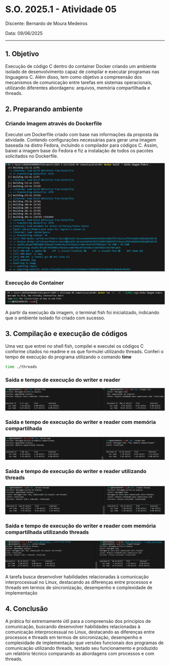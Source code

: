 # S.O. 2025.1 - Atividade 05

Discente: Bernardo de Moura Medeiros

Data: 09/06/2025

---

## 1. Objetivo

Execução de código C dentro do container Docker criando um ambiente isolado de desenvolvimento capaz de compilar e executar programas nas linguagens C. Além disso, tem como objetivo a compreensão dos mecanismos de comunicação entre tarefas em sistemas operacionais, utilizando diferentes abordagens: arquivos, memória compartilhada e threads.

## 2. Preparando ambiente

### Criando Imagem através do Dockerfile

Executei um Dockerfile criado com base nas informações da proposta da atividade. Contendo configurações necessárias para gerar uma imagem baseada na distro Fedora, incluindo o compilador para códigos C. Assim, baixei a imagem base do Fedora e fiz a instalação de todos os pacotes solicitados no Dockerfile.

<img alt="build " src="./images/build.png"/>

### Execução do Container

<img alt="build " src="./images/run.png"/>

A partir da execução da imagem, o terminal fish foi inicializado, indicando que o ambiente isolado foi criado com sucesso.

## 3. Compilação e execução de códigos

Uma vez que entrei no shell fish, compilei e executei os códigos C conforme citados no readme e os que formulei utilizando threads. Conferi o tempo de execução do programa utilizando o comando **time**

```bash
time ./threads
```

### Saída e tempo de execução do writer e reader

<div>
    <img alt="build " src="./images/writer-reader.png"/>
</div>

### Saída e tempo de execução do writer e reader com memória compartilhada

<div>
    <img alt="build " src="./images/writer-reader-mem.png"/>
</div>

### Saída e tempo de execução do writer e reader utilizando threads

<div>
    <img alt="build " src="./images/writer-reader-threads.png"/>
</div>

### Saída e tempo de execução do writer e reader com memória compartilhada utilizando threads

<div>
    <img alt="build " src="./images/writer-reader-mem-threads.png"/>
</div>

A tarefa busca desenvolver habilidades relacionadas à comunicação interprocessual no Linux, destacando as diferenças entre processos e threads em termos de sincronização, desempenho e complexidade de implementação

## 4. Conclusão
A prática foi extremamente útil para a compreensão dos principios de comunicação, buscando desenvolver habilidades relacionadas à comunicação interprocessual no Linux, destacando as diferenças entre processos e threads em termos de sincronização, desempenho e complexidade de implementação que versões funcionais dos programas de comunicação utilizando threads, testado seu funcionamento e produzido um relatório técnico comparando as abordagens com processos e com threads.

